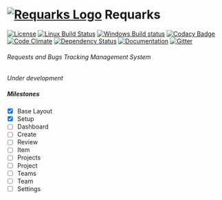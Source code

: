 # [![Requarks Logo](https://raw.githubusercontent.com/Requarks/requarks/master/assets/images/logo_50x50.png)](https://requarks.io/) Requarks
[![License](https://img.shields.io/badge/license-AGPLv3-blue.svg)](https://github.com/NGPixel/requarks/blob/master/LICENSE)
[![Linux Build Status](https://travis-ci.org/Requarks/requarks.svg?branch=master)](https://travis-ci.org/Requarks/requarks)
[![Windows Build status](https://ci.appveyor.com/api/projects/status/vsu1i5kkj3jpmn0h?svg=true)](https://ci.appveyor.com/project/NGPixel/requarks)
[![Codacy Badge](https://api.codacy.com/project/badge/grade/300c04a735e34b39a1be902693e69d1e)](https://www.codacy.com/app/Requarks/requarks)
[![Code Climate](https://codeclimate.com/github/Requarks/requarks/badges/gpa.svg)](https://codeclimate.com/github/Requarks/requarks)
[![Dependency Status](https://gemnasium.com/badges/github.com/Requarks/requarks.svg)](https://gemnasium.com/github.com/Requarks/requarks)
[![Documentation](http://inch-ci.org/github/requarks/requarks.svg?branch=master)](https://requarks.readme.io/)
[![Gitter](https://badges.gitter.im/Requarks/requarks.svg)](https://gitter.im/Requarks/requarks?utm_source=badge&utm_medium=badge&utm_campaign=pr-badge)

###### Requests and Bugs Tracking Management System
*Under development*

##### Milestones
- [x] Base Layout
- [x] Setup
- [ ] Dashboard
- [ ] Create
- [ ] Review
- [ ] Item
- [ ] Projects
- [ ] Project
- [ ] Teams
- [ ] Team
- [ ] Settings
